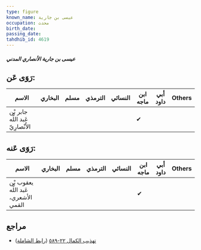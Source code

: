 ```yaml
---
type: figure
known_name: عيسى بن جارية
occupation: محدث
birth_date:
passing_date:
tahdhib_id: 4619
---
```

##### عيسى بن جارية الأنصاري المدني

## رَوَى عَن:
| الاسم                             | البخاري | مسلم | الترمذي | النسائي | ابن ماجه | أبي داود | Others |
| --------------------------------- | ------- | ---- | ------- | ------- | -------- | -------- | ------ |
| جابر بْن عَبد اللَّه الأَنْصارِيّ |         |      |         |         | ✔        |          |        |
## رَوَى عَنه:
| الاسم                                | البخاري | مسلم | الترمذي | النسائي | ابن ماجه | أبي داود | Others |
| ------------------------------------ | ------- | ---- | ------- | ------- | -------- | -------- | ------ |
| يعقوب بْن عَبد اللَّه الأشعري، القمي |         |      |         |         | ✔        |          |        |
## مراجع
- [تهذيب الكمال ٢٢-٥٨٩](obsidian://open?vault=Tahdhib-al-Kamal&file=Figures/٤٦١٩-عيسى%20بن%20جارية%20الأنصاري%20المدني) ([رابط الشاملة](https://shamela.ws/book/3722/11842))